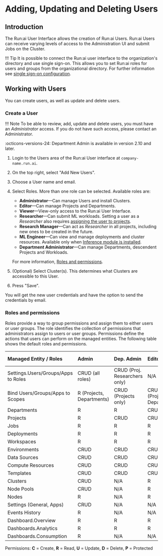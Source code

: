 # Adding, Updating and Deleting Users

## Introduction

The Run:ai User Interface allows the creation of Run:ai Users. Run:ai Users can receive varying levels of access to the Administration UI and submit Jobs on the Cluster.

!!! Tip
    It is possible to connect the Run:ai user interface to the organization's directory and use single sign-on. This allows you to set Run:ai roles for users and groups from the organizational directory. For further information see [single sign-on configuration](../runai-setup/authentication/sso.md).

## Working with Users

You can create users, as well as update and delete users.

### Create a User

!!! Note
    To be able to review, add, update and delete users, you must have an *Administrator* access. If you do not have such access, please contact an Administrator.

:octicons-versions-24: Department Admin is available in version 2.10 and later.

1. Login to the Users area of the Run:ai User interface at `company-name.run.ai`.
2. On the top right, select "Add New Users".
3. Choose a User name and email.
4. Select Roles. More than one role can be selected. Available roles are:
    * **Administrator**&mdash;Can manage Users and install Clusters.
    * **Editor**&mdash;Can manage Projects and Departments.
    * **Viewer**&mdash;View-only access to the Run:ai User Interface.
    * **Researcher**&mdash;Can submit ML workloads. Setting a user as a *Researcher* also requires [assigning the user to projects](../project-setup/#create-a-new-project.md).
    * **Research Manager**&mdash;Can act as *Researcher* in all projects, including new ones to be created in the future.
    * **ML Engineer**&mdash;Can view and manage deployments and cluster resources. Available only when [Inference module is installed](../workloads/inference-overview.md).
    * **Department Administrator**&mdash;Can manage Departments, descendent Projects and Workloads.

    For more information, [Roles and permissions](#roles-and-permissions).

5. (Optional) Select Cluster(s). This determines what Clusters are accessible to this User.
6. Press "Save".

You will get the new user credentials and have the option to send the credentials by email.

### Roles and permissions

Roles provide a way to group permissions and assign them to either users or user groups. The role identifies the collection of permissions that administrators assign to users or user groups. Permissions define the actions that users can perform on the managed entities. The following table shows the default roles and permissions.

| Managed Entity   /  Roles | Admin | Dep. Admin | Editor | Research Manager | Researcher | ML Eng. | Viewer |
|:--|:--|:--|:--|:--|:--|:--|:--|
| Settings.Users/Groups/Apps to Roles | CRUD (all roles) | CRUD (Proj. Researchers only) | N/A | N/A | N/A | N/A | N/A |
| Bind Users/Groups/Apps to Scopes | R (Projects, Departments) | CRUD (Projects only) | CRUD (Projects, Departments) | N/A | N/A | N/A | N/A |
| Departments | R | R | CRUD | N/A | N/A | R | R |
| Projects | R | CRUD | CRUD | R | R | R | R |
| Jobs | R | R | R | R | CRUD | N/A | R |
| Deployments | R | R | R | N/A | N/A | CRUD | R |
| Workspaces | R | R | R | R | CRUD | N/A | N/A |
| Environments | CRUD | CRUD | CRUD | CRUD | CRUD | N/A | N/A |
| Data Sources | CRUD | CRUD | CRUD | CRUD | CRUD | N/A | N/A |
| Compute Resources | CRUD | CRUD | CRUD | CRUD | CRUD | N/A | N/A |
| Templates | CRUD | CRUD | CRUD | CRUD | CRUD | N/A | N/A |
| Clusters | CRUD | N/A | R | N/A | N/A | R | R |
| Node Pools | CRUD | N/A | R | N/A | N/A | R | R |
| Nodes | R | N/A | R | N/A | N/A | R | R |
| Settings (General, Apps) | CRUD | N/A | N/A | N/A | N/A | N/A | N/A |
| Events History | R | N/A | N/A | N/A | N/A | N/A | N/A |
| Dashboard.Overview | R | R | R | R | R | R | R |
| Dashboards.Analytics | R | R | R | R | R | R | R |
| Dashboards.Consumption | R | N/A | N/A | N/A | N/A | N/A | N/A |

Permissions:    **C** = Create, **R** = Read, **U** = Update, **D** = Delete, **P** = Protected
